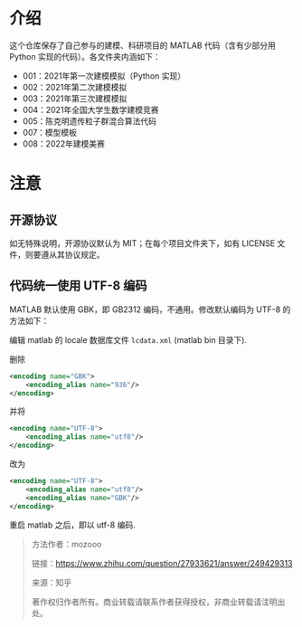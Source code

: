 # 介绍

这个仓库保存了自己参与的建模、科研项目的 MATLAB 代码（含有少部分用 Python 实现的代码）。各文件夹内涵如下：

* 001：2021年第一次建模模拟（Python 实现）
* 002：2021年第二次建模模拟
* 003：2021年第三次建模模拟
* 004：2021年全国大学生数学建模竞赛
* 005：陈克明遗传粒子群混合算法代码
* 007：模型模板
* 008：2022年建模美赛

# 注意

## 开源协议

如无特殊说明，开源协议默认为 MIT；在每个项目文件夹下，如有 LICENSE 文件，则要遵从其协议规定。

## 代码统一使用 UTF-8 编码

MATLAB 默认使用 GBK，即 GB2312 编码，不通用。修改默认编码为 UTF-8 的方法如下：

编辑 matlab 的 locale 数据库文件 `lcdata.xml` (matlab bin 目录下).

删除

```xml
<encoding name="GBK">
    <encoding_alias name="936"/>
</encoding>
```

并将

```xml
<encoding name="UTF-8">
    <encoding_alias name="utf8"/>
</encoding>
```

改为

```xml
<encoding name="UTF-8">
    <encoding_alias name="utf8"/>
    <encoding_alias name="GBK"/>
</encoding>
```

重启 matlab 之后，即以 utf-8 编码.

> 方法作者：mozooo
> 
> 链接：https://www.zhihu.com/question/27933621/answer/249429313
> 
> 来源：知乎
> 
> 著作权归作者所有。商业转载请联系作者获得授权，非商业转载请注明出处。